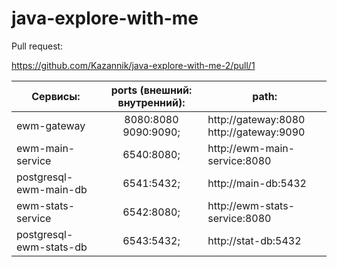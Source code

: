 # java-explore-with-me

Pull request:

https://github.com/Kazannik/java-explore-with-me-2/pull/1

| Сервисы:                  | ports (внешний: внутренний): | path:                                
|---------------------------|:----------------------------:|---------------------------------------------|                    
| ewm-gateway               |  8080:8080<br/> 9090:9090;   | http://gateway:8080<br/>http://gateway:9090 |
| ewm-main-service          |          6540:8080;          | http://ewm-main-service:8080                |
| postgresql-ewm-main-db    |          6541:5432;          | http://main-db:5432                         |
| ewm-stats-service         |          6542:8080;          | http://ewm-stats-service:8080               |                  
| postgresql-ewm-stats-db   |          6543:5432;          | http://stat-db:5432                         |
